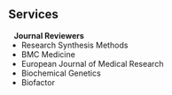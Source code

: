 ## Services

<h4 style="margin:0 10px 0;">Journal Reviewers</h4>

<ul style="margin:0 0 20px;">
  <li>Research Synthesis Methods</li>
  <li>BMC Medicine</li>
  <li>European Journal of Medical Research</li>
  <li>Biochemical Genetics</li>
  <li>Biofactor</li>
</ul>
